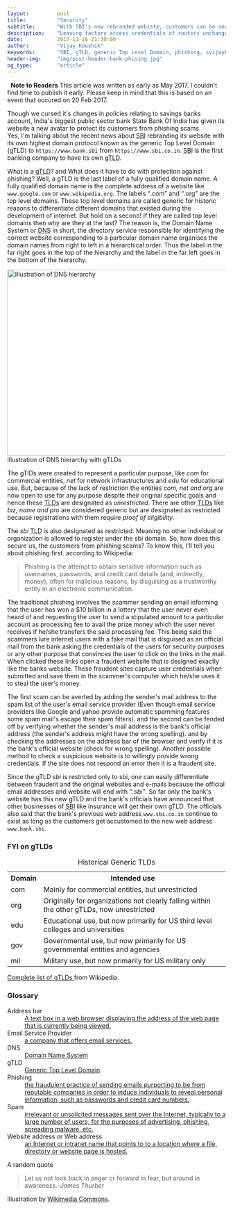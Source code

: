 ```yaml
---
layout:   		post
title:    		"Security"
subtitle: 		"With SBI's new rebranded webiste, customers can be secured from phishing scams"
description:	"Leaving factory access credentials of routers unchanged can open the back door to DNS hijacking"
date:			2017-11-16 21:30:00
author: 		"Vijay Koushik"
keywords:   	"SBI, gTLD, generic Top Level Domain, phishing, svijaykoushik, blog, topic of interest"
header-img: 	"img/post-header-bank-phising.jpg"
og_type: 		"article"
---
```

<div class="alert alert-info">
  <strong>Note to Readers</strong> This article was written as early as May 2017. I couldn't find time to publish it early. Please keep in mind that this is based on an event that occured on 20 Feb 2017.
</div>

<p>Though we cursed it's changes in policies relating to savings banks account, India's biggest public sector bank State Bank Of India has given its website a new avatar to protect its customers from phishing scams.<br/>Yes, I'm talking about the recent news about <abbr title="State Bank of India">SBI</abbr> rebranding its website with its own highest domain protocol known as the generic Top Level Domain (gTLD) to <code>https://www.bank.sbi</code> from <code>https://www.sbi.co.in</code>. <abbr title="State Bank of India">SBI</abbr> is the first banking company to have its own <abbr title="generic Top Level Domain">gTLD</abbr>.</p>

<p>What is a <abbr title="generic Top Level Domain">gTLD</abbr>? and What does it have to do with protection against phishing? Well, a gTLD is the last label of a fully qualified domain name. A fully qualified domain name is the complete address of a website like <code>www.google.com</code> or <code>www.wikipedia.org</code>. The labels <q>.com</q> and <q>.org</q> are the top level domains. These top level domains are called generic for historic reasons to differentiate different domains that existed during the development of internet. But hold on a second! If they are called top level domains then why are they at the last? The reason is, the Domain Name System or <abbr title="Domain Name System">DNS</abbr> in short, the directory service responsible for identifying the correct website corresponding to a particular domain name organises the domain names from right to left in a hierarchical order. Thus the label in the far right goes in the top of the hierarchy and the label in the far left goes in the bottom of the hierarchy.</p>
<a href="#">
    <img src="{{ site.baseurl }}/img/post-dns-tree-illustration.svg" alt="Illustration of DNS hierarchy" width="732" height="429">
</a>
<span class="caption text-muted">Illustration of DNS hierarchy with gTLDs</span>
<p>The gTlDs were created to represent a particular purpose, like <em>com</em> for commercial entities, <em>net</em> for network infrastructures and <em>edu</em> for educational use. But, because of the lack of restriction the entities <em>com, net and org</em> are now open to use for any purpose despite their original specific goals and hence these <abbr title="Top Level Domains">TLDs</abbr> are designated as <em>unrestricted</em>. There are other <abbr title="Top Level Domains">TLDs</abbr> like <em>biz, name and pro</em> are considered generic but are designated as restricted because registrations with them require <em>proof of eligibility</em>.</p>

<p>The <em>sbi</em> <abbr title="Top Level Domain">TLD</abbr> is also designated as restricted. Meaning no other individual or organization is allowed to register under the sbi domain. So, how does this secure us, the customers from phishing scams? To know this, I'll tell you about phishing first. according to Wikipedia:
<blockquote>Phishing is the attempt to obtain sensitive information such as usernames, passwords, and credit card details (and, indirectly, money), often for malicious reasons, by disguising as a trustworthy entity in an electronic communication.</blockquote>
The traditional phishing involves the scammer sending an email informing that the user has won a $10 billion in a lottery that the user never even heard of and requesting the user to send a stipulated amount to a particular account as processing fee to avail the prize money which the user never receives if he/she transfers the said processing fee. This being said the scammers lure internet users with a fake mail that is disguised as an official mail from the bank asking the credentials of the users for security purposes or any other purpose that convinces the user to click on the links in the mail. When clicked these links open a fraudent website that is designed exactly like the banks website. These fraudent sites capture user credentials when submitted and save them in the scammer's computer which he/she uses it to steal the user's money.
</p>
<p>The first scam can be averted by adding the sender's mail address to the spam list of the user's email service provider (Even though email service providers like Google and yahoo provide automatic spamming features some spam mail's escape their spam filters). and the second can be fended off by verifying whether the sender's mail address is the bank's official address (the sender's address might have the wrong spelling). and by checking the addresses on the address bar of the browser and verify if it is the bank's official website (check for wrong spelling). Another possible method to check a suspicious website is to willingly provide wrong credentials. If the site does not respond an error then it is a fraudent site.</p>

<p>Since the gTLD <em>sbi</em> is restricted only to sbi, one can easily differentiate between fraudent and the original websites and e-mails because the official email addresses and website will end with <em><q>.sbi</q></em>. So far only the bank's website has this new gTLD and the bank's officials have announced that other businesses of <abbr title="State Bank of India">SBI</abbr> like insurance will get their own gTLD. The officials also said that the bank's previous web address <code>www.sbi.co.in</code> continue to exist as long as the customers get accustomed to the new web address <code>www.bank.sbi</code>.</p>
<h3>FYI on gTLDs</h3>
<table>
	<caption>Historical Generic TLDs</caption>
	<tr>
		<th>Domain</th>
		<th>Intended use</th>
	<tr>
	<tr>
		<td>com</td>
		<td>Mainly for commercial entities, but unrestricted</td>
	<tr>
	<tr>
		<td>org</td>
		<td>Originally for organizations not clearly falling within the other gTLDs, now unrestricted</td>
	<tr>
	<tr>
		<td>edu</td>
		<td>Educational use, but now primarily for US third level colleges and universities</td>
	<tr>
	<tr>
		<td>gov</td>
		<td>Governmental use, but now primarily for US governmental entities and agencies</td>
	<tr>
	<tr>
		<td>mil</td>
		<td>Military use, but now primarily for US military only</td>
	<tr>
</table>
<p>
<a href="https://en.wikipedia.org/wiki/List_of_Internet_top-level_domains#ICANN-era_generic_top-level_domains" target="_blank">Complete list of gTLDs <i class="fa fa-external-link"></i></a> from Wikipedia.</p>
<h3>Glossary</h3>
<dl>
	<dt>Address bar</dt>
	<dd><a href="https://en.wikipedia.org/wiki/Address_bar">A text box in a web browser displaying the address of the web page that is currently being viewed.<i class="fa fa-external-link"></i></a></dd>
	<dt>Email Service Provider</dt>
	<dd><a href="https://en.wikipedia.org/wiki/Spamming">a company that offers email services. <i class="fa fa-external-link"></i></a></dd>
	<dt>DNS</dt>
	<dd><a href="https://en.wikipedia.org/wiki/Domain_Name_System">Domain Name System <i class="fa fa-external-link"></i></a></dd>
	<dt>gTLD</dt>
	<dd><a href="https://en.wikipedia.org/wiki/Generic_top-level_domain">Generic Top Level Domain <i class="fa fa-external-link"></i></a></dd>
	<dt>Phishing</dt>
	<dd><a href="https://en.wikipedia.org/wiki/Phishing">the fraudulent practice of sending emails purporting to be from reputable companies in order to induce individuals to reveal personal information, such as passwords and credit card numbers. <i class="fa fa-external-link"></i></a></dd>
	<dt>Spam</dt>
	<dd><a href="https://en.wikipedia.org/wiki/Spamming">irrelevant or unsolicited messages sent over the Internet, typically to a large number of users, for the purposes of advertising, phishing, spreading malware, etc. <i class="fa fa-external-link"></i></a></dd>
	<dt>Website address or Web address</dt>
	<dd><a href="https://en.wikipedia.org/wiki/URL">an Internet or intranet name that points to to a location where a file, directory or website page is hosted. <i class="fa fa-external-link"></i></a></dd>
</dl>

<p>A random quote</p>
<blockquote cite="https://en.wikipedia.org/wiki/James_Thurber">
Let us not look back in anger or forward in fear, but around in awareness.-<cite>James Thurber</cite>
</blockquote>

<p>Illustration by <a href="https://commons.wikimedia.org/">Wikimedia Commons</a>.</p>